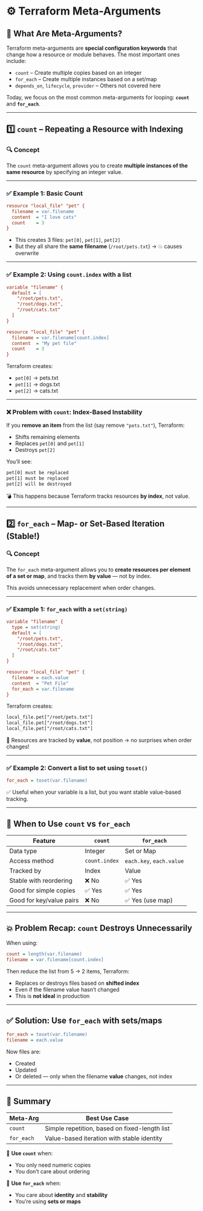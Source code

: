 # ⚙️ Terraform Meta-Arguments

## 🧠 What Are Meta-Arguments?

Terraform meta-arguments are **special configuration keywords** that change how a resource or module behaves. The most important ones include:

- `count` – Create multiple copies based on an integer
- `for_each` – Create multiple instances based on a set/map
- `depends_on`, `lifecycle`, `provider` – Others not covered here

Today, we focus on the most common meta-arguments for looping: **`count`** and **`for_each`**.

---

## 1️⃣ `count` – Repeating a Resource with Indexing

### 🔍 Concept

The `count` meta-argument allows you to create **multiple instances of the same resource** by specifying an integer value.

---

### ✅ Example 1: Basic Count

```ini
resource "local_file" "pet" {
  filename = var.filename
  content  = "I love cats"
  count    = 3
}
```

- This creates 3 files: `pet[0]`, `pet[1]`, `pet[2]`
- But they all share the **same filename** (`/root/pets.txt`) → 💥 causes overwrite

---

### ✅ Example 2: Using `count.index` with a list

```ini
variable "filename" {
  default = [
    "/root/pets.txt",
    "/root/dogs.txt",
    "/root/cats.txt"
  ]
}

resource "local_file" "pet" {
  filename = var.filename[count.index]
  content  = "My pet file"
  count    = 3
}
```

Terraform creates:

- `pet[0]` → pets.txt
- `pet[1]` → dogs.txt
- `pet[2]` → cats.txt

---

### ❌ Problem with `count`: Index-Based Instability

If you **remove an item** from the list (say remove `"pets.txt"`), Terraform:

- Shifts remaining elements
- Replaces `pet[0]` and `pet[1]`
- Destroys `pet[2]`

You’ll see:

```txt
pet[0] must be replaced
pet[1] must be replaced
pet[2] will be destroyed
```

💣 This happens because Terraform tracks resources **by index**, not value.

---

## 2️⃣ `for_each` – Map- or Set-Based Iteration (Stable!)

### 🔍 Concept

The `for_each` meta-argument allows you to **create resources per element of a set or map**, and tracks them **by value** — not by index.

This avoids unnecessary replacement when order changes.

---

### ✅ Example 1: `for_each` with a `set(string)`

```ini
variable "filename" {
  type = set(string)
  default = [
    "/root/pets.txt",
    "/root/dogs.txt",
    "/root/cats.txt"
  ]
}

resource "local_file" "pet" {
  filename = each.value
  content  = "Pet File"
  for_each = var.filename
}
```

Terraform creates:

```txt
local_file.pet["/root/pets.txt"]
local_file.pet["/root/dogs.txt"]
local_file.pet["/root/cats.txt"]
```

🧠 Resources are tracked by **value**, not position → no surprises when order changes!

---

### ✅ Example 2: Convert a list to set using `toset()`

```ini
for_each = toset(var.filename)
```

✅ Useful when your variable is a list, but you want stable value-based tracking.

---

## 🧪 When to Use `count` vs `for_each`

| Feature                  | `count`       | `for_each`               |
| ------------------------ | ------------- | ------------------------ |
| Data type                | Integer       | Set or Map               |
| Access method            | `count.index` | `each.key`, `each.value` |
| Tracked by               | Index         | Value                    |
| Stable with reordering   | ❌ No         | ✅ Yes                   |
| Good for simple copies   | ✅ Yes        | ✅ Yes                   |
| Good for key/value pairs | ❌ No         | ✅ Yes (use map)         |

---

## 💥 Problem Recap: `count` Destroys Unnecessarily

When using:

```ini
count = length(var.filename)
filename = var.filename[count.index]
```

Then reduce the list from 5 → 2 items, Terraform:

- Replaces or destroys files based on **shifted index**
- Even if the filename value hasn’t changed
- This is **not ideal** in production

---

## ✅ Solution: Use `for_each` with sets/maps

```ini
for_each = toset(var.filename)
filename = each.value
```

Now files are:

- Created
- Updated
- Or deleted — only when the filename **value** changes, not index

---

## 🧠 Summary

| Meta-Arg   | Best Use Case                                 |
| ---------- | --------------------------------------------- |
| `count`    | Simple repetition, based on fixed-length list |
| `for_each` | Value-based iteration with stable identity    |

📌 **Use `count`** when:

- You only need numeric copies
- You don’t care about ordering

📌 **Use `for_each`** when:

- You care about **identity** and **stability**
- You’re using **sets or maps**

